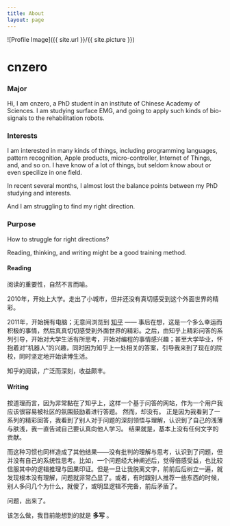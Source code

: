 ```yaml
---
title: About
layout: page
---
```

![Profile Image]({{ site.url }}/{{ site.picture }})


# cnzero

### Major

Hi, I am cnzero, a PhD student in an institute of Chinese Academy of Sciences.
I am studying surface EMG, and going to apply such kinds of bio-signals to the rehabilitation robots.


### Interests
I am interested in many kinds of things, including programming languages, pattern recognition, Apple products, micro-controller, Internet of Things, and, and so on. 
I have know of a lot of things, but seldom know about or even specilize in one field. 

In recent several months, I almost lost the balance points between my PhD studying and interests. 

And I am struggling to find my right direction.

### Purpose
How to struggle for right directions?

Reading, thinking, and writing might be a good training method.

#### Reading

阅读的重要性，自然不言而喻。

2010年，开始上大学。走出了小城市，但并还没有真切感受到这个外面世界的精彩。

2011年，开始拥有电脑；无意间浏览到 [知乎](www.zhihu.com) —— 事后在想，这是一个多么幸运而积极的事情，然后真真切切感受到外面世界的精彩。之后，由知乎上精彩问答的系列引导，开始对大学生活有所思考，开始对编程的事情感兴趣；甚至大学毕业，怀抱着对“机器人”的兴趣，同时因为知乎上一处相关的答案，引导我来到了现在的院校，同时坚定地开始读博生活。

知乎的阅读，广泛而深刻，收益颇丰。

#### Writing

按道理而言，因为非常黏在了知乎上，这样一个基于问答的网站，作为一个用户我应该很容易被社区的氛围鼓励着进行答题。
然而，却没有。 正是因为我看到了一系列的精彩回答，我看到了别人对于问题的深刻领悟与理解，认识到了自己的浅薄与肤浅，我一直告诫自己要认真向他人学习。
结果就是，基本上没有任何文字的贡献。

而这种习惯也同样造成了其他结果——没有批判的理解与思考，认识到了问题，但并没有自己的系统性思考。比如，一个问题经大神阐述后，觉得倍感受益，也比较信服其中的逻辑推理与因果印证。但是一旦让我脱离文字，前前后后树立一遍，就发现根本没有理解，问题就非常凸显了。或者，有时跟别人推荐一些东西的时候，别人多问几个为什么，就傻了，或明显逻辑不完备，前后矛盾了。

问题，出来了。

该怎么做，我目前能想到的就是 __多写__ 。



